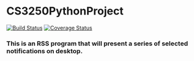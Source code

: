 # CS3250PythonProject

[![Build Status](https://travis-ci.com/Jhawk1196/CS3250PythonProject.svg?branch=feature)](https://travis-ci.com/Jhawk1196/CS3250PythonProject)
[![Coverage Status](https://coveralls.io/repos/github/Jhawk1196/CS3250PythonProject/badge.svg?branch=master)](https://coveralls.io/github/Jhawk1196/CS3250PythonProject?branch=master)

### This is an RSS program that will present a series of selected notifications on desktop.
